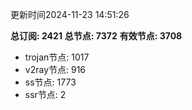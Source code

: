 更新时间2024-11-23 14:51:26

**总订阅: 2421**
**总节点: 7372**
**有效节点: 3708**
- trojan节点: 1017
- v2ray节点: 916
- ss节点: 1773
- ssr节点: 2

